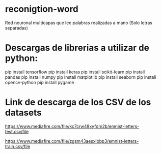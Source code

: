 # reconigtion-word
Red neuronal multicapas que lee palabras realizadas a mano (Solo letras separadas)

# Descargas de librerias a utilizar de python:

pip install tensorflow
pip install keras
pip install scikit-learn
pip install pandas
pip install numpy
pip install matplotlib
pip install seaborn
pip install opencv-python
pip install pygame

# Link de descarga de los CSV de los datasets

https://www.mediafire.com/file/kc7crw48xyfdm2b/emnist-letters-test.csv/file

https://www.mediafire.com/file/zgsm43aesxlbbp3/emnist-letters-train.csv/file
